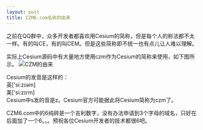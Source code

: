 ```yaml
---
layout: post
title: CZM6.com名称的由来
---
```


之前在QQ群中，众多开发者都喜欢用Cesium的简称，但是每个人的称法都不太一样。有的叫CE，有的叫CEM。但是这些简称即不统一也有点儿让人难以理解。

<!-- more -->
实际上Cesium源码中有大量地方使用czm作为Cesium的简称来使用，如下图所示。
![CZM的由来](../../../images/20180805150416.png)

Cesium的发音是这样的：  
英['si:zɪəm]  
美['si:zɪrm]  
Cesium中s发的音是z。Cesium官方可能据此将Cesium简称为czm了。

CZM6.com中的6纯碎是一个吉利数字，没有办法申请到3个字母的域名，只好在后面加了一个6。。。预祝各位Cesium开发者的技术都很6吧。